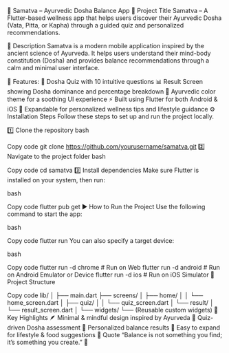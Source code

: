 🌿 Samatva – Ayurvedic Dosha Balance App
📘 Project Title
Samatva – A Flutter-based wellness app that helps users discover their Ayurvedic Dosha (Vata, Pitta, or Kapha) through a guided quiz and personalized recommendations.

🧘 Description
Samatva is a modern mobile application inspired by the ancient science of Ayurveda.
It helps users understand their mind-body constitution (Dosha) and provides balance recommendations through a calm and minimal user interface.

🪷 Features:
🧠 Dosha Quiz with 10 intuitive questions
📊 Result Screen showing Dosha dominance and percentage breakdown
🎨 Ayurvedic color theme for a soothing UI experience
⚡ Built using Flutter for both Android & iOS
💬 Expandable for personalized wellness tips and lifestyle guidance
⚙️ Installation Steps
Follow these steps to set up and run the project locally.

1️⃣ Clone the repository
bash

Copy code
git clone https://github.com/yourusername/samatva.git
2️⃣ Navigate to the project folder
bash

Copy code
cd samatva
3️⃣ Install dependencies
Make sure Flutter is installed on your system, then run:

bash

Copy code
flutter pub get
▶️ How to Run the Project
Use the following command to start the app:

bash

Copy code
flutter run
You can also specify a target device:

bash

Copy code
flutter run -d chrome    # Run on Web
flutter run -d android   # Run on Android Emulator or Device
flutter run -d ios       # Run on iOS Simulator
🧩 Project Structure

Copy code
lib/
│
├── main.dart
├── screens/
│   ├── home/
│   │   └── home_screen.dart
│   ├── quiz/
│   │   └── quiz_screen.dart
│   └── result/
│       └── result_screen.dart
│
└── widgets/
    └── (Reusable custom widgets)
🌸 Key Highlights
🪶 Minimal & mindful design inspired by Ayurveda
📖 Quiz-driven Dosha assessment
🌈 Personalized balance results
🔄 Easy to expand for lifestyle & food suggestions
💬 Quote
“Balance is not something you find; it’s something you create.” 🌼
